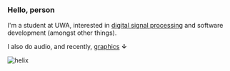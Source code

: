 ### Hello, person

I'm a student at UWA, interested in [digital signal processing](https://github.com/user-attachments/assets/2ee45111-8ff0-411f-85c8-1176b1000789) and software development (amongst other things).

I also do audio, and recently, [graphics](https://www.shadertoy.com/user/samjjacko) **↓**

![helix](https://github.com/user-attachments/assets/628c9a38-e130-4ba7-8172-91cfd60086d1) 
